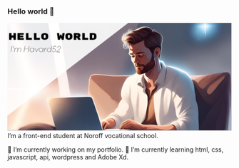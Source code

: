 ### Hello world 👋
<img src="img/Hello world.png" alt="Man sitting at his computer in space">
I’m a front-end student at Noroff vocational school.

🔭 I’m currently working on my portfolio.
🌱 I’m currently learning html, css, javascript, api, wordpress and Adobe Xd.

